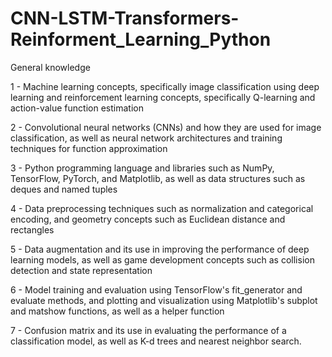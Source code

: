 # CNN-LSTM-Transformers-Reinforment_Learning_Python

General knowledge

1 - Machine learning concepts, specifically image classification using deep learning and reinforcement learning concepts, specifically Q-learning and action-value function estimation

2 - Convolutional neural networks (CNNs) and how they are used for image classification, as well as neural network architectures and training techniques for function approximation

3 - Python programming language and libraries such as NumPy, TensorFlow, PyTorch, and Matplotlib, as well as data structures such as deques and named tuples

4 - Data preprocessing techniques such as normalization and categorical encoding, and geometry concepts such as Euclidean distance and rectangles

5 - Data augmentation and its use in improving the performance of deep learning models, as well as game development concepts such as collision detection and state representation

6 - Model training and evaluation using TensorFlow's fit_generator and evaluate methods, and plotting and visualization using Matplotlib's subplot and matshow functions, as well as a helper function

7 - Confusion matrix and its use in evaluating the performance of a classification model, as well as K-d trees and nearest neighbor search.
